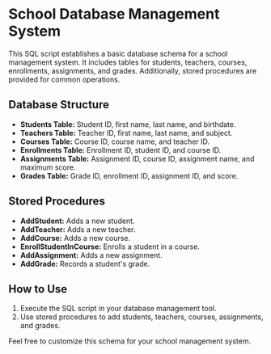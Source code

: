 # School Database Management System

This SQL script establishes a basic database schema for a school management system. It includes tables for students, teachers, courses, enrollments, assignments, and grades. Additionally, stored procedures are provided for common operations.

## Database Structure

- **Students Table:** Student ID, first name, last name, and birthdate.
- **Teachers Table:** Teacher ID, first name, last name, and subject.
- **Courses Table:** Course ID, course name, and teacher ID.
- **Enrollments Table:** Enrollment ID, student ID, and course ID.
- **Assignments Table:** Assignment ID, course ID, assignment name, and maximum score.
- **Grades Table:** Grade ID, enrollment ID, assignment ID, and score.

## Stored Procedures

- **AddStudent:** Adds a new student.
- **AddTeacher:** Adds a new teacher.
- **AddCourse:** Adds a new course.
- **EnrollStudentInCourse:** Enrolls a student in a course.
- **AddAssignment:** Adds a new assignment.
- **AddGrade:** Records a student's grade.

## How to Use

1. Execute the SQL script in your database management tool.
2. Use stored procedures to add students, teachers, courses, assignments, and grades.

Feel free to customize this schema for your school management system.

